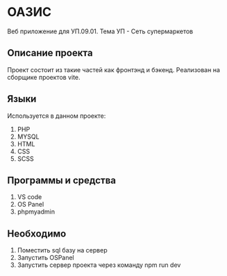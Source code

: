 # ОАЗИС

Веб приложение для УП.09.01. Тема УП - Сеть супермаркетов

## Описание проекта
Проект состоит из такие частей как фронтэнд и бэкенд.
Реализован на сборщике проектов vite.

## Языки
Используется в данном проекте:
1. PHP
2. MYSQL
3. HTML
4. CSS
5. SCSS

## Программы и средства
1. VS code
2. OS Panel
3. phpmyadmin

## Необходимо
1. Поместить sql базу на сервер
2. Запустить OSPanel
3. Запустить сервер проекта через команду npm run dev
 

   

